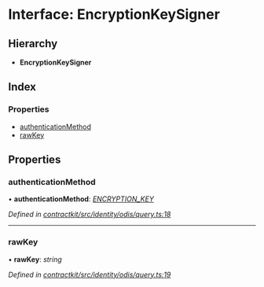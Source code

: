 # Interface: EncryptionKeySigner

## Hierarchy

* **EncryptionKeySigner**

## Index

### Properties

* [authenticationMethod](_identity_odis_query_.encryptionkeysigner.md#authenticationmethod)
* [rawKey](_identity_odis_query_.encryptionkeysigner.md#rawkey)

## Properties

###  authenticationMethod

• **authenticationMethod**: *[ENCRYPTION_KEY](../enums/_identity_odis_query_.authenticationmethod.md#encryption_key)*

*Defined in [contractkit/src/identity/odis/query.ts:18](https://github.com/celo-org/celo-monorepo/blob/master/packages/contractkit/src/identity/odis/query.ts#L18)*

___

###  rawKey

• **rawKey**: *string*

*Defined in [contractkit/src/identity/odis/query.ts:19](https://github.com/celo-org/celo-monorepo/blob/master/packages/contractkit/src/identity/odis/query.ts#L19)*
